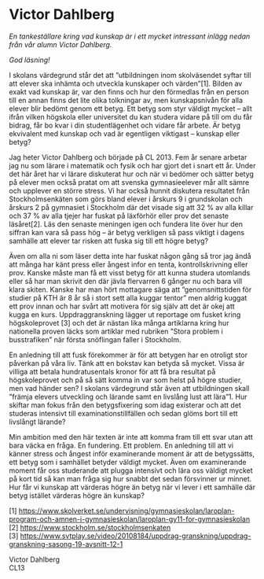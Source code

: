 # Victor Dahlberg

_En tankeställare kring vad kunskap är i ett mycket intressant inlägg nedan från vår alumn Victor Dahlberg._

_God läsning!_

I skolans värdegrund står det att ”utbildningen inom skolväsendet syftar till att elever ska inhämta och utveckla kunskaper och värden”[1]. Bilden av exakt vad kunskap är, var den finns och hur den förmedlas från en person till en annan finns det lite olika tolkningar av, men kunskapsnivån för alla elever blir bedömt genom ett betyg. Ett betyg som styr väldigt mycket – allt ifrån vilken högskola eller universitet du kan studera vidare på till om du får bidrag, får bo kvar i din studentlägenhet och vidare får arbete. Är betyg ekvivalent med kunskap och vad är egentligen viktigast – kunskap eller betyg?

Jag heter Victor Dahlberg och började på CL 2013. Fem år senare arbetar jag nu som lärare i matematik och fysik och har gjort det i snart ett år. Under det här året har vi lärare diskuterat hur och när vi bedömer och sätter betyg på elever men också pratat om att svenska gymnasieelever mår allt sämre och upplever en större stress. Vi har också hunnit diskutera resultatet från Stockholmsenkäten som görs bland elever i årskurs 9 i grundskolan och årskurs 2 på gymnasiet i Stockholm där det visade sig att 32 % av alla killar och 37 % av alla tjejer har fuskat på läxförhör eller prov det senaste läsåret[2]. Läs den senaste meningen igen och fundera lite över hur den siffran kan vara så pass hög – är betyg verkligen så pass viktigt i dagens samhälle att elever tar risken att fuska sig till ett högre betyg?

Även om alla ni som läser detta inte har fuskat någon gång så tror jag ändå att många har känt press eller ångest infor en tenta, kontrollskrivning eller prov. Kanske måste man få ett visst betyg för att kunna studera utomlands eller så har man skrivit den där jävla flervarren 6 gånger nu och bara vill klara skiten. Kanske har man hört mottagare säga att ”genomsnittstiden för studier på KTH är 8 år så i stort sett alla kuggar tentor” men aldrig kuggat ett prov innan och har svårt att motivera för sig själv att det är okej att kugga en kurs. Uppdraggranskning lägger ut reportage om fusket kring högskoleprovet [3] och det är nästan lika många artiklarna kring hur nationella proven läcks som artiklar med rubriken ”Stora problem i busstrafiken” när första snöflingan faller i Stockholm.

En anledning till att fusk förekommer är för att betygen har en otroligt stor påverkan på våra liv. Tänk att en bokstav kan betyda så mycket. Vissa är villiga att betala hundratusentals kronor för att få bra resultat på högskoleprovet och på så sätt komma in var som helst på högre studier, men vad händer sen? I skolans värdegrund står även att utbildningen skall ”främja elevers utveckling och lärande samt en livslång lust att lära”1. Hur skiftar man fokus från den betygsfixering som idag existerar och att det studeras intensivt till examinationstillfällen och sedan glöms bort till ett livslångt lärande?

Min ambition med den här texten är inte att komma fram till ett svar utan att bara väcka en fråga. En fundering. Ett problem. En anledning till att vi känner stress och ångest inför examinerande moment är att de betygssätts, ett betyg som i samhället betyder väldigt mycket. Även om examinerande moment får oss studerande att plugga intensivt och lära oss väldigt mycket på kort tid så kan man fråga sig hur snabbt det sedan försvinner ur minnet. Hur får vi kunskap att värderas högre än betyg när vi lever i ett samhälle där betyg istället värderas högre än kunskap?

[1] https://www.skolverket.se/undervisning/gymnasieskolan/laroplan-program-och-amnen-i-gymnasieskolan/laroplan-gy11-for-gymnasieskolan  
[2] https://www.stockholm.se/stockholmsenkaten  
[3] https://www.svtplay.se/video/20108184/uppdrag-granskning/uppdrag-granskning-sasong-19-avsnitt-12-1

Victor Dahlberg  
CL13
